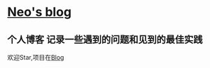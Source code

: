 # [Neo's blog](http://liaohaoxiang.com/)

## 个人博客 记录一些遇到的问题和见到的最佳实践

欢迎Star,项目在[Blog](https://github.com/liaohaoxiang/Blog) 